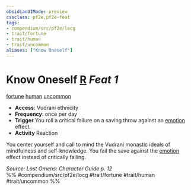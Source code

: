 ```yaml
---
obsidianUIMode: preview
cssclass: pf2e,pf2e-feat
tags:
- compendium/src/pf2e/locg
- trait/fortune
- trait/human
- trait/uncommon
aliases: ["Know Oneself"]
---
```

# Know Oneself  [R](../../Rules/core-rulebook/chapter-9-playing-the-game.md#Actions "Reaction") *Feat 1*  
[fortune](../../Rules/traits/fortune.md)  [human](../../Rules/traits/human.md)  [uncommon](../../Rules/traits/uncommon.md)  

- **Access**: Vudrani ethnicity
- **Frequency**: once per day
- **Trigger** You roll a critical failure on a saving throw against an [emotion](../../Rules/traits/emotion.md) effect.
- **Activity** Reaction

You center yourself and call to mind the Vudrani monastic ideals of mindfulness and self-knowledge. You fail the save against the [emotion](../../Rules/traits/emotion.md) effect instead of critically failing.

*Source: Lost Omens: Character Guide p. 12*  
%% #compendium/src/pf2e/locg #trait/fortune #trait/human #trait/uncommon %%